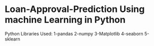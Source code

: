 # Loan-Approval-Prediction Using machine Learning in Python
Python Libraries Used:
1-pandas
2-numpy
3-Matplotlib
4-seaborn
5-sklearn
